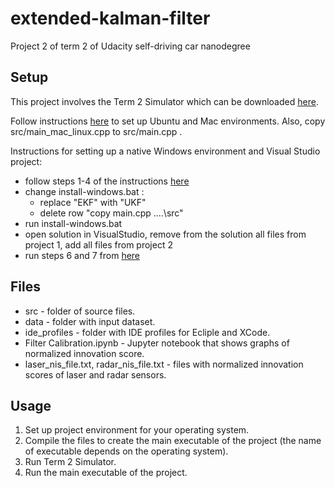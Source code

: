 # extended-kalman-filter
Project 2 of term 2 of Udacity self-driving car nanodegree

## Setup

This project involves the Term 2 Simulator which can be downloaded [here](https://github.com/udacity/self-driving-car-sim/releases).

Follow instructions [here](https://github.com/udacity/CarND-Unscented-Kalman-Filter-Project) to set up Ubuntu and Mac environments. Also, copy src/main\_mac\_linux.cpp to src/main.cpp . 

Instructions for 
setting up a native Windows environment and Visual Studio project:

* follow steps 1-4 of the instructions [here](https://github.com/fkeidel/CarND-Term2-ide-profile-VisualStudio/tree/master/VisualStudio)
* change install-windows.bat :
    - replace "EKF" with "UKF"
    - delete row  "copy main.cpp ..\..\src" 
* run install-windows.bat 
* open solution in VisualStudio, remove from the solution all files from project 1, add all files from project 2
* run steps 6 and 7 from [here](https://github.com/fkeidel/CarND-Term2-ide-profile-VisualStudio/tree/master/VisualStudio)

## Files
* src - folder of source files.
* data - folder with input dataset.
* ide_profiles - folder with IDE profiles for Ecliple and XCode.
* Filter Calibration.ipynb - Jupyter notebook that shows graphs of normalized innovation score. 
* laser\_nis\_file.txt, radar\_nis\_file.txt - files with normalized innovation scores of laser and radar sensors.  

## Usage
1. Set up project environment for your operating system.
2. Compile the files to create the main executable of the project (the name of executable depends on the operating system).
3. Run Term 2 Simulator. 
4. Run the main executable of the project.
